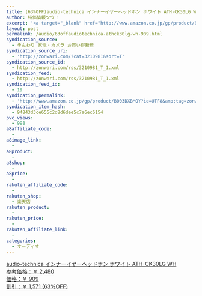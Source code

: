 ```yaml
---
title: (63%OFF)audio-technica インナーイヤーヘッドホン ホワイト ATH-CK30LG WH ￥909
author: 特価情報ツウ！
excerpt: '<a target="_blank" href="http://www.amazon.co.jp/gp/product/B003DXBMOY?ie=UTF8&amp;tag=zonwari-22&amp;linkCode=as2&amp;camp=247&amp;creative=7399&amp;creativeASIN=B003DXBMOY"><img src="http://ecx.images-amazon.com/images/I/31krAaHw5YL._SL100_.jpg"><br>audio-technica &#12452;&#12531;&#12490;&#12540;&#12452;&#12516;&#12540;&#12504;&#12483;&#12489;&#12507;&#12531; &#12507;&#12527;&#12452;&#12488; ATH-CK30LG WH<br>&#21442;&#32771;&#20385;&#26684;&#65306;&#65509; 2,480<br>&#20385;&#26684;&#65306;&#65509; 909<br>&#21106;&#24341;&#65306;&#65509; 1,571 (63%OFF)</a>'
layout: post
permalink: /audio/63offaudiotechnica-athck30lg-wh-909.html
syndication_source:
  - ぞんわり 家電・カメラ お買い得新着
syndication_source_uri:
  - 'http://zonwari.com/?cat=3210981&sort=T'
syndication_source_id:
  - http://zonwari.com/rss/3210981_T_1.xml
syndication_feed:
  - http://zonwari.com/rss/3210981_T_1.xml
syndication_feed_id:
  - 19
syndication_permalink:
  - 'http://www.amazon.co.jp/gp/product/B003DXBMOY?ie=UTF8&amp;tag=zonwari-22&amp;linkCode=as2&amp;camp=247&amp;creative=7399&amp;creativeASIN=B003DXBMOY'
syndication_item_hash:
  - 94843d3ce655c2d8d6dee5c7a6ec6154
pvc_views:
  - 998
a8affiliate_code:
  - 
a8image_link:
  - 
a8product:
  - 
a8shop:
  - 
a8price:
  - 
rakuten_affiliate_code:
  - 
rakuten_shop:
  - 楽天店
rakuten_product:
  - 
rakuten_price:
  - 
rakuten_affiliate_link:
  - 
categories:
  - オーディオ
---
```

[<img src='http://i0.wp.com/ecx.images-amazon.com/images/I/31krAaHw5YL._SL150_.jpg?w=546' title="" alt="" data-recalc-dims="1" />  
audio-technica インナーイヤーヘッドホン ホワイト ATH-CK30LG WH  
参考価格：￥ 2,480  
価格：￥ 909  
割引：￥ 1,571 (63%OFF)][1]

 [1]: http://www.amazon.co.jp/gp/product/B003DXBMOY?ie=UTF8&#038;tag=tokkajohotsu-22&#038;linkCode=as2&#038;camp=247&#038;creative=7399&#038;creativeASIN=B003DXBMOY